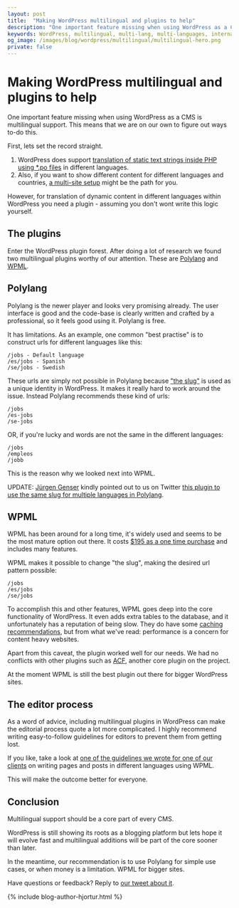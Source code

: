```yaml
---
layout: post
title:  "Making WordPress multilingual and plugins to help"
description: "One important feature missing when using WordPress as a CMS is multilingual support. Translations of dynamic content for different languages needs a plugin."
keywords: WordPress, multilingual, multi-lang, multi-languages, internationalisation, Wordpress.org
og_image: /images/blog/wordpress/multilingual/multilingual-hero.png
private: false
---
```


# Making WordPress multilingual and plugins to help

One important feature missing when using WordPress as a CMS is multilingual support. This means that we are on our own to figure out ways to-do this.

First, lets set the record straight.

1. WordPress does support [translation of static text strings inside PHP using *.po files](http://codex.wordpress.org/Translating_WordPress) in different languages.
2. Also, if you want to show different content for different languages and countries, [a multi-site setup](http://codex.wordpress.org/Create_A_Network) might be the path for you.

However, for translation of dynamic content in different languages within WordPress you need a plugin - assuming you don't wont write this logic yourself.


## The plugins

Enter the WordPress plugin forest. After doing a lot of research we found two multilingual plugins worthy of our attention. These are [Polylang](https://polylang.wordpress.com/) and [WPML](https://wpml.org/). 


## Polylang

Polylang is the newer player and looks very promising already. The user interface is good and the code-base is clearly written and crafted by a professional, so it feels good using it. Polylang is free.

It has limitations. As an example, one common "best practise" is to construct urls for different languages like this:

	/jobs - Default language 
	/es/jobs - Spanish
	/se/jobs - Swedish

These urls are simply not possible in Polylang because ["the slug"](https://wordpress.org/support/topic/whats-a-slug) is used as a unique identity in WordPress. It makes it really hard to work around the issue. Instead Polylang recommends these kind of urls:

	/jobs
	/es-jobs
	/se-jobs

OR, if you're lucky and words are not the same in the different languages:

	/jobs
	/empleos
	/jobb

This is the reason why we looked next into WPML.

UPDATE: [Jürgen Genser](https://twitter.com/juergengenser)  kindly pointed out to us on Twitter [this plugin to use the same slug for multiple languages in Polylang](https://github.com/grappler/polylang-slug).  


## WPML

WPML has been around for a long time, it's widely used and seems to be the most mature option out there. It costs [$195 as a one time purchase](https://wpml.org/purchase/) and includes many features.

WPML makes it possible to change "the slug", making the desired url pattern possible:

	/jobs
	/es/jobs
	/se/jobs

To accomplish this and other features, WPML goes deep into the core functionality of WordPress. It even adds extra tables to the database, and it unfortunately has a reputation of being slow. They do have some [caching recommendations](https://wpml.org/2012/01/can-your-site-run-faster/), but from what we've read: performance is a concern for content heavy websites.

Apart from this caveat, the plugin worked well for our needs. We had no conflicts with other plugins such as [ACF](http://www.advancedcustomfields.com/), another core plugin on the project. 

At the moment WPML is still the best plugin out there for bigger WordPress sites.

 
## The editor process 

As a word of advice, including multilingual plugins in WordPress can make the editorial process quote a lot more complicated. I highly recommend writing easy-to-follow guidelines for editors to prevent them from getting lost. 

If you like, take a look at [one of the guidelines we wrote for one of our clients](https://docs.google.com/document/d/14Aw-igKKskUq4TrRkT1o9IGcy5f1glm23812ybXYnYM/edit?usp=sharing) on writing pages and posts in different languages using WPML. 

This will make the outcome better for everyone.

## Conclusion 

Multilingual support should be a core part of every CMS. 

WordPress is still showing its roots as a blogging platform but lets hope it will evolve fast and multilingual additions will be part of the core sooner than later.

In the meantime, our recommendation is to use Polylang for simple use cases, or when money is a limitation. WPML for bigger sites.

Have questions or feedback? Reply to [our tweet about it](https://twitter.com/14islands/status/580388887643701249).

{% include blog-author-hjortur.html %}
